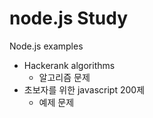 # node.js Study
Node.js examples
- Hackerank algorithms
  - 알고리즘 문제
- 초보자를 위한 javascript 200제
  - 예제 문제
